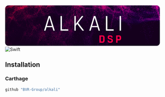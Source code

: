 ![Alkali](alkali.png)
![Swift](https://img.shields.io/badge/%20in-swift%203.0-orange.svg)

## Installation

### Carthage
```Ruby
github "BVR-Group/alkali"
```
